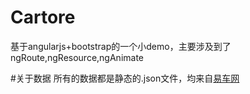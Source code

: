# Cartore
基于angularjs+bootstrap的一个小demo，主要涉及到了ngRoute,ngResource,ngAnimate

#关于数据
所有的数据都是静态的.json文件，均来自[易车网](http://www.bitauto.com)